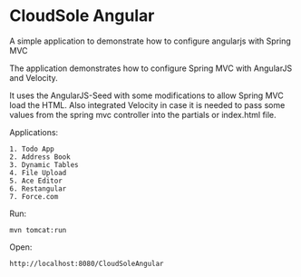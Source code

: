 CloudSole Angular
====================

A simple application to demonstrate how to configure angularjs with Spring MVC

The application demonstrates how to configure Spring MVC with AngularJS and Velocity.

It uses the AngularJS-Seed with some modifications to allow Spring MVC load the HTML. 
Also integrated Velocity in case it is needed to pass some values from the spring mvc controller into the partials or index.html file.

Applications:

    1. Todo App
    2. Address Book
    3. Dynamic Tables
    4. File Upload
    5. Ace Editor
    6. Restangular
    7. Force.com 

Run: 

    mvn tomcat:run

Open:

    http://localhost:8080/CloudSoleAngular